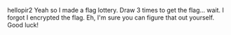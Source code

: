 hellopir2
Yeah so I made a flag lottery. Draw 3 times to get the flag... wait. I forgot I encrypted the flag. Eh, I'm sure you can figure that out yourself. Good luck!
